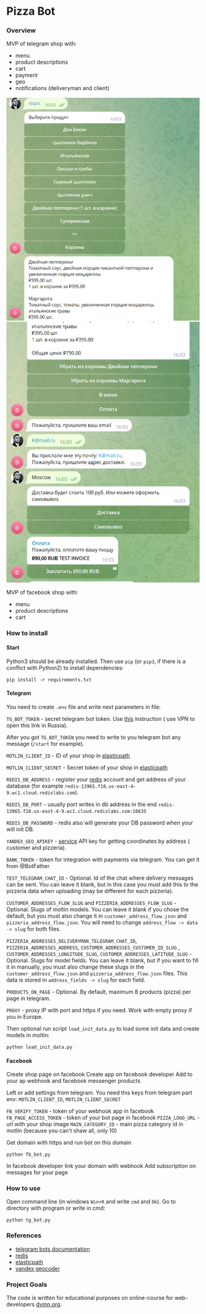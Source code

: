 # Pizza Bot

### Overview

MVP of telegram shop with:

- menu
- product descriptions
- cart
- payment
- geo
- notifications (deliveryman and client)

![screenshot_1](images/screenshot_1.png)
![screenshot_1](images/screenshot_2.png)

MVP of facebook shop with:

- menu
- product descriptions
- cart

### How to install

#### Start

Python3 should be already installed.
Then use `pip` (or `pip3`, if there is a conflict with Python2) to install dependencies:

```
pip install -r requirements.txt
```

#### Telegram

You need to create `.env` file and write next parameters in file:

`TG_BOT_TOKEN` - secret telegram bot token. Use [this](https://core.telegram.org/bots#creating-a-new-bot) instruction (
use VPN to open this link in Russia).

After you got `TG_BOT_TOKEN` you need to write to you telegram bot any message (`/start` for example).

`MOTLIN_CLIENT_ID` - ID of your shop in [elasticpath](https://euwest.cm.elasticpath.com/application-keys#legacy-key)

`MOTLIN_CLIENT_SECRET` - Secret token of your shop
in [elasticpath](https://euwest.cm.elasticpath.com/application-keys#legacy-key)

`REDIS_DB_ADDRESS` - register your [redis](https://redislabs.com/) account and get address of your database (for
example `redis-13965.f18.us-east-4-9.wc1.cloud.redislabs.com`).

`REDIS_DB_PORT` - usually port writes in db address in the
end `redis-13965.f18.us-east-4-9.wc1.cloud.redislabs.com:16635`

`REDIS_DB_PASSWORD` - redis also will generate your DB password when your will init DB.

`YANDEX_GEO_APIKEY` - [service](https://yandex.ru/dev/maps/geocoder/) API key for getting coordinates by address (
customer and pizzeria).

`BANK_TOKEN` - token for integration with payments via telegram. You can get it from @BotFather

`TEST_TELEGRAM_CHAT_ID` - Optional. Id of the chat where delivery messages can be sent.
You can leave it blank, but in this case you must add this to the pizzeria data when uploading (may be different for
each pizzeria).

`CUSTOMER_ADDRESSES_FLOW_SLUG` and `PIZZERIA_ADDRESSES_FLOW_SLUG` - Optional. Slugs of moltin models.
You can leave it blank if you chose the default, but you must also change it in `customer_address_flow.json`
and `pizzeria_address_flow.json`.
You will need to change `address_flow -> data -> slug` for both files.

`PIZZERIA_ADDRESSES_DELIVERYMAN_TELEGRAM_CHAT_ID`, `PIZZERIA_ADDRESSES_ADDRESS`, `CUSTOMER_ADDRESSES_CUSTOMER_ID_SLUG`
, `CUSTOMER_ADDRESSES_LONGITUDE_SLUG`, `CUSTOMER_ADDRESSES_LATITUDE_SLUG` - Optional. Slugs for model fields.
You can leave it blank, but if you want to fill it in manually, you must also change these slugs in
the `customer_address_flow.json` and `pizzeria_address_flow.json` files.
This data is stored in `address_fields -> slug` for each field.

`PRODUCTS_ON_PAGE` - Optional. By default, maximum 8 products (pizza) per page in telegram.

`PROXY` - proxy IP with port and https if you need. Work with empty proxy if you in Europe.

Then optional run script `load_init_data.py` to load some init data and create models in moltin:

```
python load_init_data.py
```

#### Facebook
Create shop page on facebook
Create app on facebook developer
Add to your ap webhook and facebook messenger products

Left or add settings from telegram.
You need this keys from telegram part env:
`MOTLIN_CLIENT_ID`, `MOTLIN_CLIENT_SECRET`

`FB_VERIFY_TOKEN` - token of your webhook app in facebook
`FB_PAGE_ACCESS_TOKEN` - token of your bot page in facebook
`PIZZA_LOGO_URL` - url with your shop image
`MAIN_CATEGORY_ID` - main pizza category id in motlin (because you can't shaw all, only 10)

Get domain with https and run bot on this domain
```
python fb_bot.py
```
In facebook developer link your domain with webhook
Add subscription on messages for your page

### How to use

Open command line (in windows `Win+R` and write `cmd` and `Ok`). Go to directory with program or write in cmd:

```
python tg_bot.py 
```

### References

- [telegram bots documentation](https://core.telegram.org/bots#creating-a-new-bot)
- [redis](https://redislabs.com/)
- [elasticpath](https://www.elasticpath.com/)
- [yandex geocoder](https://yandex.ru/dev/maps/geocoder/)

### Project Goals

The code is written for educational purposes on online-course for web-developers [dvmn.org](https://dvmn.org/).
